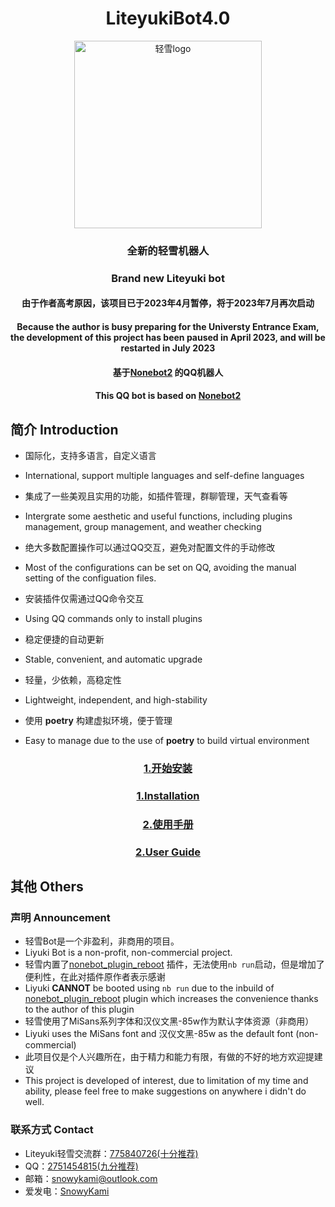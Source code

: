 <div align="center">

# LiteyukiBot4.0

<img src="https://gitee.com/snowykami/liteyuki-resource/raw/master/liteyuki_logo.png" width=300 alt="轻雪logo">

### 全新的轻雪机器人
### Brand new Liteyuki bot

####  **由于作者高考原因，该项目已于2023年4月暂停，将于2023年7月再次启动** 
####  **Because the author is busy preparing for the Universty Entrance Exam, the development of this project has been paused in April 2023, and will be restarted in July 2023** 

#### 基于[Nonebot2](https://v2.nonebot.dev/) 的QQ机器人
#### This QQ bot is based on [Nonebot2](https://v2.nonebot.dev/) 

</div>

## 简介 Introduction

- 国际化，支持多语言，自定义语言
- International, support multiple languages and self-define languages

- 集成了一些美观且实用的功能，如插件管理，群聊管理，天气查看等
- Intergrate some aesthetic and useful functions, including plugins management, group management, and weather checking

- 绝大多数配置操作可以通过QQ交互，避免对配置文件的手动修改
- Most of the configurations can be set on QQ, avoiding the manual setting of the configuation files.

- 安装插件仅需通过QQ命令交互
- Using QQ commands only to install plugins

- 稳定便捷的自动更新
- Stable, convenient, and automatic upgrade

- 轻量，少依赖，高稳定性
- Lightweight, independent, and high-stability

- 使用 **poetry** 构建虚拟环境，便于管理
- Easy to manage due to the use of **poetry** to build virtual environment


<div align="center">

### [1.开始安装](src/docs/install.md)
### [1.Installation](src/docs/install.md)

### [2.使用手册](src/docs/usage.md)
### [2.User Guide](src/docs/usage.md)

</div>


## 其他 Others
### 声明 Announcement
- 轻雪Bot是一个非盈利，非商用的项目。
- Liyuki Bot is a non-profit, non-commercial project.
- 轻雪内置了[nonebot_plugin_reboot](https://github.com/18870/nonebot-plugin-reboot) 插件，无法使用```nb run```启动，但是增加了便利性，在此对插件原作者表示感谢
- Liyuki **CANNOT** be booted using ```nb run``` due to the inbuild of [nonebot_plugin_reboot](https://github.com/18870/nonebot-plugin-reboot) plugin which increases the convenience thanks to the author of this plugin
- 轻雪使用了MiSans系列字体和汉仪文黑-85w作为默认字体资源（非商用）
- Liyuki uses the MiSans font and 汉仪文黑-85w as the default font (non-commercial)
- 此项目仅是个人兴趣所在，由于精力和能力有限，有做的不好的地方欢迎提建议
- This project is developed of interest, due to limitation of my time and ability, please feel free to make suggestions on anywhere i didn't do well.
### 联系方式 Contact

- Liteyuki轻雪交流群：[775840726(十分推荐)](https://jq.qq.com/?_wv=1027&k=AkaMlHVt)
- QQ：[2751454815(九分推荐)](https://qm.qq.com/cgi-bin/qm/qr?k=3RVhi_oPP2Yq-uhb0mHW1tipHcy8S8y8&noverify=0&personal_qrcode_source=4)
- 邮箱：snowykami@outlook.com
- 爱发电：[SnowyKami](https://afdian.net/a/snowykami)
